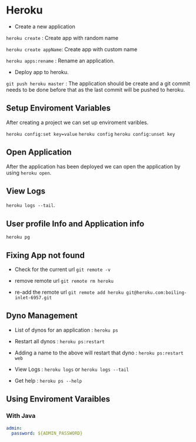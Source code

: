 # Heroku

- Create a new application

`heroku create` : Create app with random name

`heroku create appName`: Create app with custom name

`heroku apps:rename` : Rename an application.

- Deploy app to heroku.

`git push heroku master` : The application should be create and a git commit needs to be done before that as the last commit will be pushed to heroku.

## Setup Enviroment Variables

After creating a project we can set up enviroment varibles.

`heroku config:set key=value`
`heroku config`
`heroku config:unset key`

## Open Application

After the application has been deployed we can open the application by using `heroku open`.

## View Logs

`heroku logs --tail`.

## User profile Info and Application info

`heroku pg`

## Fixing App not found

- Check for the current url
  `git remote -v`

- remove remote url
  `git remote rm heroku`

- re-add the remote url
  `git remote add heroku git@heroku.com:boiling-inlet-6957.git`

## Dyno Management

- List of dynos for an application : `heroku ps`

- Restart all dynos : `heroku ps:restart`

- Adding a name to the above will restart that dyno : `heroku ps:restart web`

- View Logs : `heroku logs` or `heroku logs --tail`

- Get help : `heroku ps --help`

## Using Enviroment Varaibles

### With Java

```yml
admin:
  password: ${ADMIN_PASSWORD}
```
